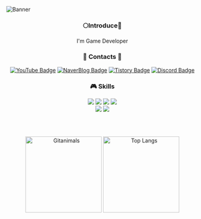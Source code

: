 ![Banner](https://capsule-render.vercel.app/api?type=waving&height=209&color=gradient&text=🌕%20Dalssak's%20Github&section=header&fontAlign=50&animation=fadeIn&desc=🌱&descSize=25&descAlignY=32&descAlign=20&fontAlignY=39)
<h3 align="center">🌕Introduce🌱</h3>
 <p align="center">I'm Game Developer</p>

<h3 align="center">💌 Contacts 💬</h3>
<div align='center'>
  
[![YouTube Badge](https://img.shields.io/badge/YouTube-FF0000?style=plastic&logo=YouTube&logoColor=ffffff)](https://www.youtube.com/@dalssak)
[![NaverBlog Badge](https://img.shields.io/badge/Blog-03C75A?style=plastic&logo=Naver&logoColor=ffffff)](https://blog.naver.com/dalssagi)
[![Tistory Badge](https://img.shields.io/badge/Tistory-000000?style=plastic&logo=Tistory&logoColor=ffffff)](https://jisung-rithm.tistory.com/)
[![Discord Badge](https://img.shields.io/badge/Discord-5865F2?style=plastic&logo=Discord&logoColor=ffffff)](https://www.discord.com/users/500275466087694338)
</div>

<h3 align="center">🎮 Skills</h3>
<div align='center'>
  <img src="https://img.shields.io/badge/C-A8B9CC?style=plastic&logo=C&logoColor=ffffff"/>
  <img src="https://img.shields.io/badge/C%2B%2B-00599C?style=plastic&logo=C%2B%2B&logoColor=ffffff"/>
  <img src="https://img.shields.io/badge/C%23-black?style=plastic"/>
  <img src="https://img.shields.io/badge/Python-3776AB?style=plastic&logo=Python&logoColor=ffffff"/><br>
  <img src="https://img.shields.io/badge/Unity-black?style=plastic&logo=Unity&logoColor=ffffff"/>
  <img src="https://img.shields.io/badge/Docker-2496ED?style=plastic&logo=Docker&logoColor=ffffff"/>

</div>

<br><br>

<p align="center">
  <img align="center" height=200 src="https://render.gitanimals.org/farms/j1sung" alt="Gitanimals"/>
  <img align="center" height=200 src="https://github-readme-stats.vercel.app/api/top-langs/?username=j1sung&exclude_repo=DKU-JS&layout=compact" alt="Top Langs"/>
</p>


